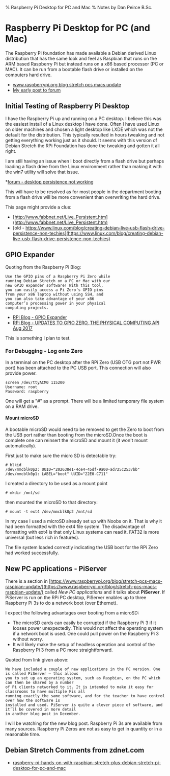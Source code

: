 % Raspberry Pi Desktop for PC and Mac
% Notes by Dan Peirce B.Sc.

<!---
use pandoc -s --toc -t html5 -c ../../pandocbd.css RPi-PC-desktop.md -o RPi-PC-desktop.html
-->

# Raspberry Pi Desktop for PC (and Mac)

The Raspberry Pi foundation has made available a Debian derived Linux distribution that 
has the same look and feel as Raspbian that runs on the ARM based Raspberry Pi but instead runs 
on a x86 based processor (PC or MAC). It can be run from a bootable flash drive or installed on the computers 
hard drive.

* [www.raspberrypi.org blog stretch pcs macs update](https://www.raspberrypi.org/blog/stretch-pcs-macs-raspbian-update/)
* [My early post to forum](https://www.raspberrypi.org/forums/viewtopic.php?f=116&t=198934&p=1244030#p1244030)

## Initial Testing of Raspberry Pi Desktop

I have the Raspberry Pi up and running on a PC desktop. I believe this was the easiest install 
of a Linux desktop I have done. Often I have used Linux on older machines and chosen a light desktop like 
LXDE which was not the default for the distribution. This typically resulted in hours tweaking and not getting
everything working just as it should. It seems with this version of Debian Stretch the RPi Foundation has done
the tweaking and gotten it all right.

I am still having an issue when I boot directly from a flash drive but perhaps loading a 
flash drive from the Linux environment rather than making it with the win7 utility will solve that issue. 

*[forum - desktop persistence not working](https://www.raspberrypi.org/forums/viewtopic.php?f=116&t=188113&p=1244020#p1244020)

This will have to be resolved as for most people in the department booting from a flash drive will be more convenient 
than overwriting the hard drive. 

This page might provide a clue:

* [http://www.fabbnet.net/Live_Persistent.htm](http://www.fabbnet.net/Live_Persistent.htm)
* [old - https://www.linux.com/blog/creating-debian-live-usb-flash-drive-persistence-non-techies](https://www.linux.com/blog/creating-debian-live-usb-flash-drive-persistence-non-techies)

## GPIO Expander

Quoting from the Raspberry Pi Blog:

~~~~
Use the GPIO pins of a Raspberry Pi Zero while 
running Debian Stretch on a PC or Mac with our 
new GPIO expander software! With this tool, 
you can easily access a Pi Zero’s GPIO pins 
from your x86 laptop without using SSH, and 
you can also take advantage of your x86 
computer’s processing power in your physical 
computing projects.
~~~~

* [RPi Blog - GPIO Expander](https://www.raspberrypi.org/blog/gpio-expander/)
* [RPi Blog - UPDATES TO GPIO ZERO, THE PHYSICAL COMPUTING API Aug 2017](https://www.raspberrypi.org/blog/gpio-zero-update/)

This is something I plan to test.



### For Debugging - Log onto Zero

In a terminal on the PC desktop after the RPi Zero (USB OTG port not PWR port) has been attached to the PC USB port.
This connection will also provide power. 

~~~~
screen /dev/ttyACM0 115200
Username: root
Password: raspberry
~~~~

One will get a "#" as a prompt. There will be a limited temporary file system on a RAM drive.

#### Mount microSD

A bootable microSD would need to be removed to get the Zero to boot from the USB port rather than booting
from the microSD.Once the boot is complete one can reinsert the microSD and mount it (it won't mount 
automatically).

First just to make sure the micro SD is detectable try:

~~~~
# blkid
/dev/mmcblk0p2: UUID="202638e1-4ce4-45df-9a00-ad725c2537bb"
/dev/mmcblk0p1: LABEL="boot" UUID="22E0-C711"
~~~~

I created a directory to be used as a mount point

~~~~
# mkdir /mnt/sd
~~~~

then mounted the microSD to that directory:

~~~~
# mount -t ext4 /dev/mmcblk0p2 /mnt/sd
~~~~

In my case I used a microSD already set up with Noobs on it. That is why it
had been formatted with the ext4 file system. The disadvantage of formatting with
ext4 is that only Linux systems can read it. FAT32 is more universal (but less
rich in features).

The file system loaded correctly indicating the USB boot for the RPi Zero had worked 
successfully. 

## New PC applications - PiServer

There is a section in [https://www.raspberrypi.org/blog/stretch-pcs-macs-raspbian-update/](https://www.raspberrypi.org/blog/stretch-pcs-macs-raspbian-update/)
called *New PC applications* and it talks about **PiServer**. If PiServer is run on the RPi PC desktop, 
PiServer enables up to three Raspberry Pi 3s to do a network boot (over Ethernet). 

I expect the following advantages over booting from a microSD:

* The microSD cards can easily be corrupted if the Raspberry Pi 3 if it looses power unexpectedly. 
  This would not affect the operating system if a network boot is used. One could pull power on 
  the Raspberry Pi 3 without worry.
* It will likely make the setup of headless operation and control of the Raspberry Pi 3 from a PC more 
  straightforward.

Quoted from link given above:

~~~~
We have included a couple of new applications in the PC version. One is called PiServer — this allows 
you to set up an operating system, such as Raspbian, on the PC which can then be shared by a number 
of Pi clients networked to it. It is intended to make it easy for classrooms to have multiple Pis all 
running exactly the same software, and for the teacher to have control over how the software is 
installed and used. PiServer is quite a clever piece of software, and it’ll be covered in more detail 
in another blog post in December.
~~~~

I will be watching for the new blog post. Raspberry Pi 3s are available from many sources. Raspberry Pi Zeros 
are not as easy to get in quantity or in a reasonable time. 

## Debian Stretch Comments from zdnet.com

* [raspberry-pi-hands-on-with-raspbian-stretch-plus-debian-stretch-pi-desktop-for-pc-and-mac](http://www.zdnet.com/article/raspberry-pi-hands-on-with-raspbian-stretch-plus-debian-stretch-pi-desktop-for-pc-and-mac/)

